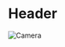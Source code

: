 # Header

![Camera]([https://octodex.github.com/images/yaktocat.png](https://dfstudio-d420.kxcdn.com/wordpress/wp-content/uploads/2019/06/digital_camera_photo-1080x675.jpg))
